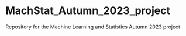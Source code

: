 # MachStat_Autumn_2023_project
Repository for the Machine Learning and Statistics Autumn 2023 project
